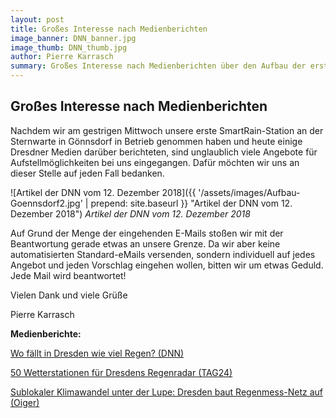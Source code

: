 ```yaml
---
layout: post
title: Großes Interesse nach Medienberichten
image_banner: DNN_banner.jpg
image_thumb: DNN_thumb.jpg
author: Pierre Karrasch
summary: Großes Interesse nach Medienberichten über den Aufbau der ersten SmartRain-Station
---
```


## Großes Interesse nach Medienberichten

Nachdem wir am gestrigen Mittwoch unsere erste SmartRain-Station an der Sternwarte in Gönnsdorf in Betrieb genommen haben und heute einige Dresdner Medien darüber berichteten, sind unglaublich viele Angebote für Aufstellmöglichkeiten bei uns eingegangen. Dafür möchten wir uns an dieser Stelle auf jeden Fall bedanken.

 ![Artikel der DNN vom 12. Dezember 2018]({{ '/assets/images/Aufbau-Goennsdorf2.jpg' | prepend: site.baseurl }} "Artikel der DNN vom 12. Dezember 2018")
*Artikel der DNN vom 12. Dezember 2018*

Auf Grund der Menge der eingehenden E-Mails stoßen wir mit der Beantwortung gerade etwas an unsere Grenze. Da wir aber keine automatisierten Standard-eMails versenden, sondern individuell auf jedes Angebot und jeden Vorschlag eingehen wollen, bitten wir um etwas Geduld. Jede Mail wird beantwortet!

Vielen Dank und viele Grüße

Pierre Karrasch



**Medienberichte:**

<a href="http://www.dnn.de/Dresden/Lokales/Wo-faellt-in-Dresden-wie-viel-Regen" target="_blank">Wo fällt in Dresden wie viel Regen? (DNN)</a> 

<a href="https://www.tag24.de/nachrichten/dresden-wetterstationen-fuer-dresdens-regenradar-buergermessnetz-unwetter-ueberschwemmungen-900298#article" target="_blank">50 Wetterstationen für Dresdens Regenradar (TAG24)</a> 

<a href="https://oiger.de/2018/12/12/sublokaler-klimawandel-unter-der-lupe-dresden-baut-regenmess-netz-auf/170205" target="_blank">Sublokaler Klimawandel unter der Lupe: Dresden baut Regenmess-Netz auf (Oiger)</a> 

